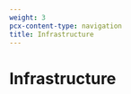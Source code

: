 ```yaml
---
weight: 3
pcx-content-type: navigation
title: Infrastructure
---
```


# Infrastructure

<DirectoryListing path="/infrastructure"/>